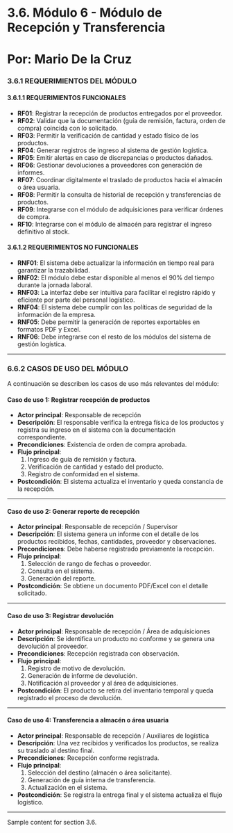 # 3.6. Módulo 6 - Módulo de Recepción y Transferencia

# Por: Mario De la Cruz

### 3.6.1 REQUERIMIENTOS DEL MÓDULO

#### 3.6.1.1 REQUERIMIENTOS FUNCIONALES

- **RF01**: Registrar la recepción de productos entregados por el proveedor.
- **RF02**: Validar que la documentación (guía de remisión, factura, orden de compra) coincida con lo solicitado.
- **RF03**: Permitir la verificación de cantidad y estado físico de los productos.
- **RF04**: Generar registros de ingreso al sistema de gestión logística.
- **RF05**: Emitir alertas en caso de discrepancias o productos dañados.
- **RF06**: Gestionar devoluciones a proveedores con generación de informes.
- **RF07**: Coordinar digitalmente el traslado de productos hacia el almacén o área usuaria.
- **RF08**: Permitir la consulta de historial de recepción y transferencias de productos.
- **RF09**: Integrarse con el módulo de adquisiciones para verificar órdenes de compra.
- **RF10**: Integrarse con el módulo de almacén para registrar el ingreso definitivo al stock.

#### 3.6.1.2 REQUERIMIENTOS NO FUNCIONALES

- **RNF01**: El sistema debe actualizar la información en tiempo real para garantizar la trazabilidad.
- **RNF02**: El módulo debe estar disponible al menos el 90% del tiempo durante la jornada laboral.
- **RNF03**: La interfaz debe ser intuitiva para facilitar el registro rápido y eficiente por parte del personal logístico.
- **RNF04**: El sistema debe cumplir con las políticas de seguridad de la información de la empresa.
- **RNF05**: Debe permitir la generación de reportes exportables en formatos PDF y Excel.
- **RNF06**: Debe integrarse con el resto de los módulos del sistema de gestión logística.

---

### 6.6.2 CASOS DE USO DEL MÓDULO

A continuación se describen los casos de uso más relevantes del módulo:

#### Caso de uso 1: Registrar recepción de productos

- **Actor principal**: Responsable de recepción  
- **Descripción**: El responsable verifica la entrega física de los productos y registra su ingreso en el sistema con la documentación correspondiente.  
- **Precondiciones**: Existencia de orden de compra aprobada.  
- **Flujo principal**:
  1. Ingreso de guía de remisión y factura.
  2. Verificación de cantidad y estado del producto.
  3. Registro de conformidad en el sistema.
- **Postcondición**: El sistema actualiza el inventario y queda constancia de la recepción.

---

#### Caso de uso 2: Generar reporte de recepción

- **Actor principal**: Responsable de recepción / Supervisor  
- **Descripción**: El sistema genera un informe con el detalle de los productos recibidos, fechas, cantidades, proveedor y observaciones.  
- **Precondiciones**: Debe haberse registrado previamente la recepción.  
- **Flujo principal**:
  1. Selección de rango de fechas o proveedor.
  2. Consulta en el sistema.
  3. Generación del reporte.
- **Postcondición**: Se obtiene un documento PDF/Excel con el detalle solicitado.

---

#### Caso de uso 3: Registrar devolución

- **Actor principal**: Responsable de recepción / Área de adquisiciones  
- **Descripción**: Se identifica un producto no conforme y se genera una devolución al proveedor.  
- **Precondiciones**: Recepción registrada con observación.  
- **Flujo principal**:
  1. Registro de motivo de devolución.
  2. Generación de informe de devolución.
  3. Notificación al proveedor y al área de adquisiciones.
- **Postcondición**: El producto se retira del inventario temporal y queda registrado el proceso de devolución.

---

#### Caso de uso 4: Transferencia a almacén o área usuaria

- **Actor principal**: Responsable de recepción / Auxiliares de logística  
- **Descripción**: Una vez recibidos y verificados los productos, se realiza su traslado al destino final.  
- **Precondiciones**: Recepción conforme registrada.  
- **Flujo principal**:
  1. Selección del destino (almacén o área solicitante).
  2. Generación de guía interna de transferencia.
  3. Actualización en el sistema.
- **Postcondición**: Se registra la entrega final y el sistema actualiza el flujo logístico.

---

Sample content for section 3.6.